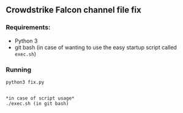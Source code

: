 ## Crowdstrike Falcon channel file fix

### Requirements:
- Python 3
- git bash (in case of wanting to use the easy startup script called `exec.sh`)


### Running
```
python3 fix.py 


*in case of script usage*
./exec.sh (in git bash)

```
